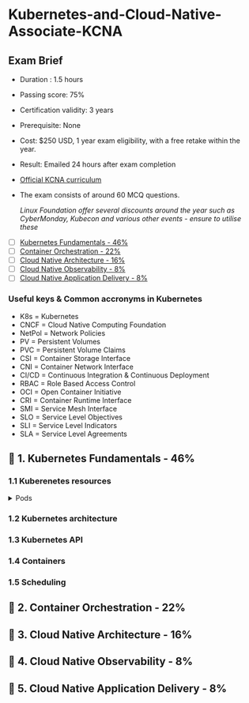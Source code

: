 # Kubernetes-and-Cloud-Native-Associate-KCNA

## Exam Brief

- Duration : 1.5 hours
<!-- Number of questions : ??? Multiple choice questions -->
- Passing score: 75%
- Certification validity: 3 years
- Prerequisite: None
- Cost: $250 USD, 1 year exam eligibility, with a free retake within the year.
- Result: Emailed 24 hours after exam completion
- [Official KCNA curriculum](https://github.com/cncf/curriculum/blob/master/KCNA_Curriculum.pdf)
- The exam consists of around 60 MCQ questions.

  *Linux Foundation offer several discounts around the year such as CyberMonday, Kubecon and various other events - ensure to utilise these*
  
- [ ] [Kubernetes Fundamentals - 46%](#small_blue_diamond-1-kubernetes-fundamentals---46)
- [ ] [Container Orchestration - 22%](#small_blue_diamond-2-container-orchestration---22)
- [ ] [Cloud Native Architecture - 16%](#small_blue_diamond-3-cloud-native-architecture---16)
- [ ] [Cloud Native Observability - 8%](#small_blue_diamond-4-cloud-native-observability---8)
- [ ] [Cloud Native Application Delivery - 8%](#small_blue_diamond-5-cloud-native-application-delivery---8)

### Useful keys & Common accronyms in Kubernetes

- K8s = Kubernetes
- CNCF = Cloud Native Computing Foundation
- NetPol = Network Policies
- PV = Persistent Volumes
- PVC = Persistent Volume Claims
- CSI = Container Storage Interface
- CNI = Container Network Interface
- CI/CD = Continuous Integration & Continuous Deployment
- RBAC = Role Based Access Control
- OCI = Open Container Initiative
- CRI = Container Runtime Interface
- SMI = Service Mesh Interface
- SLO = Service Level Objectives
- SLI = Service Level Indicators
- SLA = Service Level Agreements


## :small_blue_diamond: 1. Kubernetes Fundamentals - 46%

### 1.1 Kuberenetes resources

</details>


<details>
<summary>Pods</summary>
<br>

Pods are the smallest deployable units of computing that you can create and manage in Kubernetes.
 - [Pods in Kubernetes](https://kubernetes.io/docs/concepts/workloads/pods/)

</details>


### 1.2 Kubernetes architecture
### 1.3 Kubernetes API
### 1.4 Containers
### 1.5 Scheduling

## :small_blue_diamond: 2. Container Orchestration - 22%

## :small_blue_diamond: 3. Cloud Native Architecture - 16%

## :small_blue_diamond: 4. Cloud Native Observability - 8%

## :small_blue_diamond: 5. Cloud Native Application Delivery - 8%
